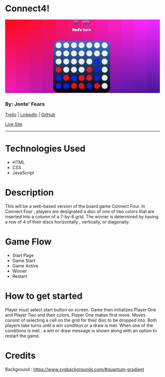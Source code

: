 # Connect4!

![C4](C4Snap.png)

### By: Jonte' Fears

[Trello](https://trello.com/b/z7YWRiNW/project1) | [LinkedIn](https://www.linkedin.com/in/jonte-fears-a70070156/) | [GitHub](https://github.com/JYoung554)

[Live Site](https://certain-pollution.surge.sh/)

---

# Technologies Used

- HTML
- CSS
- JavaScript

# Description

This will be a web-based version of the board game Connect Four. In Connect Four , players are designated a disc of one of two colors that are inserted into a column of a 7-by-6 grid. The winner is determined by having a row of 4 of their discs horizontally , vertically, or diagonally.

# Game Flow

- Start Page
- Game Start
- Game Active
- Winner
- Restart

# How to get started

Player must select start button on screen. Game then initializes Player One and Player Two and their colors. Player One makes first move. Moves consist of selecting a cell on the grid for their disc to be dropped into. Both players take turns until a win condition or a draw is met. When one of the conditions is met , a win or draw message is shown along with an option to restart the game.

# Credits

Background : https://www.svgbackgrounds.com/#quantum-gradient
